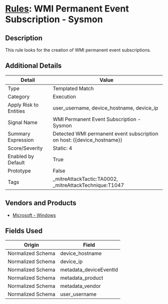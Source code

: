 # [Rules](README.md): WMI Permanent Event Subscription - Sysmon

## Description
This rule looks for the creation of WMI permanent event subscriptions.

## Additional Details
|Detail|Value|
|----|----|
|Type|Templated Match|
|Category|Execution|
|Apply Risk to Entities|user_username, device_hostname, device_ip|
|Signal Name|WMI Permanent Event Subscription - Sysmon|
|Summary Expression|Detected WMI permanent event subscription on host: {{device_hostname}}|
|Score/Severity|Static: 4|
|Enabled by Default|True|
|Prototype|False|
|Tags|_mitreAttackTactic:TA0002, _mitreAttackTechnique:T1047|
## Vendors and Products
- [Microsoft - Windows](../products/1ff7546c-cb36-4a24-87f7-89d2cecc5761.md)


## Fields Used

|Origin|Field|
|----|----|
|Normalized Schema|device_hostname|
|Normalized Schema|device_ip|
|Normalized Schema|metadata_deviceEventId|
|Normalized Schema|metadata_product|
|Normalized Schema|metadata_vendor|
|Normalized Schema|user_username|


